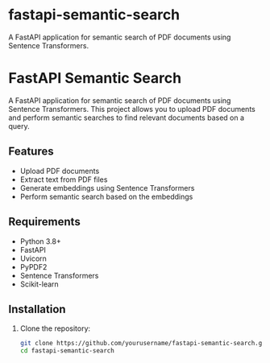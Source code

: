 # fastapi-semantic-search
A FastAPI application for semantic search of PDF documents using Sentence Transformers.

# FastAPI Semantic Search

A FastAPI application for semantic search of PDF documents using Sentence Transformers. This project allows you to upload PDF documents and perform semantic searches to find relevant documents based on a query.

## Features

- Upload PDF documents
- Extract text from PDF files
- Generate embeddings using Sentence Transformers
- Perform semantic search based on the embeddings

## Requirements

- Python 3.8+
- FastAPI
- Uvicorn
- PyPDF2
- Sentence Transformers
- Scikit-learn

## Installation

1. Clone the repository:
   ```bash
   git clone https://github.com/yourusername/fastapi-semantic-search.git
   cd fastapi-semantic-search
